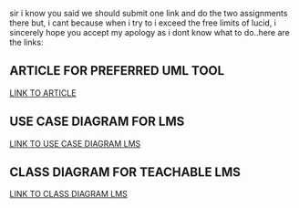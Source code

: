 
sir i know you said we should submit one link and do the two assignments there but,  i cant because when i try to i exceed the free limits of lucid, i sincerely hope you accept my apology as i dont know what to do..here are the links:

## ARTICLE FOR PREFERRED UML TOOL
[LINK TO ARTICLE](https://docs.google.com/document/d/1EVVoV8EufcyypPEQLReUq8dhmKDm8Ys7OZkglgiGPPM/edit?usp=sharing)

## USE CASE DIAGRAM FOR LMS
[LINK TO USE CASE DIAGRAM LMS](https://lucid.app/lucidchart/85d72397-bf1f-4fcf-9881-82e7b25d2a0d/edit?viewport_loc=-11%2C791%2C1480%2C700%2C0_0&invitationId=inv_32c790cd-b9a6-4ae8-87e0-31e40d54ab40)

## CLASS DIAGRAM FOR TEACHABLE LMS
[LINK TO CLASS DIAGRAM LMS](https://lucid.app/lucidchart/ec7de28c-226f-4dc2-b20e-ef65540b43a7/edit?viewport_loc=-542%2C-210%2C2018%2C954%2C0_0&invitationId=inv_387a54a1-4693-4b84-aea5-a94f5a0b1a3d)



